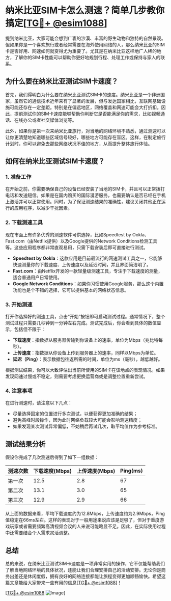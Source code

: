 # 纳米比亚SIM卡怎么测速？简单几步教你搞定[[TG💪+ @esim1088](https://t.me/s/esim1088)]

提到纳米比亚，大家可能会想到广袤的沙漠、丰富的野生动物和独特的自然景观。但如果你是一个喜欢旅行或者经常需要在海外使用网络的人，那么纳米比亚的SIM卡是否好用、网速如何就变得尤为重要了。尤其是在纳米比亚这样地广人稀的地方，了解你的SIM卡性能可以帮助你更好地规划行程、处理工作或保持与家人的联系。

## 为什么要在纳米比亚测试SIM卡速度？

首先，我们得明白为什么要在纳米比亚测试SIM卡的速度。纳米比亚是一个非洲国家，虽然它的通信技术近年来有了显著的发展，但与发达国家相比，互联网基础设施可能还存在一定差距。特别是在偏远地区，网络覆盖和网速可能会大打折扣。因此，提前测试你的SIM卡速度能够帮助你判断它是否能满足你的需求，比如视频通话、在线办公或者社交媒体浏览等。

此外，如果你是第一次来纳米比亚旅行，对当地的网络环境不熟悉，通过测速可以让你更清楚地知道哪些区域信号较好，哪些地方可能存在盲区。这样，在制定旅行计划时，你可以避免去那些网络状况不佳的地方，从而提升整体旅行体验。

## 如何在纳米比亚测试SIM卡速度？

### 1. 准备工作

在开始之前，你需要确保自己的设备已经安装了当地的SIM卡，并且可以正常拨打电话和发送短信。如果是在国内购买的国际漫游服务，也需要确认是否已经在手机上激活并可以正常使用。同时，为了保证测速结果的准确性，建议关闭其他正在运行的应用程序，以减少干扰因素。

### 2. 下载测速工具

现在市面上有许多优秀的测速软件可供选择，比如Speedtest by Ookla、Fast.com（由Netflix提供）以及Google提供的Network Conditions检测工具等。这些应用程序都非常直观易用，只需下载安装后即可直接进行测试。

- **Speedtest by Ookla**：这款应用是目前最流行的网速测试工具之一，它能够快速测量你的下载速度、上传速度以及延迟时间，并且界面简洁明了。
- **Fast.com**：由Netflix开发的一款轻量级测速工具，专注于下载速度的测量，适合普通用户日常使用。
- **Google Network Conditions**：如果你习惯使用Google服务，那么这个内置功能也是个不错的选择，它可以提供基本的网络状态信息。

### 3. 开始测速

打开你选择好的测速工具，点击“开始”按钮即可启动测试过程。通常情况下，整个测试过程只需要几秒钟到一分钟左右完成。测试完成后，你会看到具体的数值显示，包括但不限于：

- **下载速度**：指数据从服务器传输到你设备上的速率，单位为Mbps（兆比特每秒）。
- **上传速度**：指数据从你设备上传到服务器上的速率，同样以Mbps为单位。
- **延迟（Ping）**：表示数据包往返所需的时间，单位为ms（毫秒），越低越好。
  
根据测试结果，你可以大致评估出当前所使用的SIM卡在该地点的表现情况。如果发现网速过慢或不稳定，则需要考虑更换运营商或是调整位置重新尝试。

### 4. 注意事项

在进行测速时，请注意以下几点：
- 尽量选择固定的位置进行多次测试，以便获得更加准确的结果；
- 避免高峰时段操作，因为此时网络负载较大可能会影响测速精度；
- 如果发现某次测试异常偏低，不妨稍后再试几次，取平均值作为参考标准。

## 测试结果分析

假设你完成了几次测速后得到了如下一组数据：

| 测速次数 | 下载速度(Mbps) | 上传速度(Mbps) | Ping(ms) |
|----------|---------------|----------------|----------|
| 第一次   | 12.5          | 2.8            | 67       |
| 第二次   | 13.1          | 3.0            | 65       |
| 第三次   | 12.9          | 2.9            | 66       |

从上面的数据来看，平均下载速度约为12.8Mbps，上传速度约为2.9Mbps，Ping值稳定在66ms左右。这样的表现对于一般用途来说应该是足够了，但对于重度游戏玩家或者需要频繁高清视频会议的人来说可能略显不足。因此，在实际使用过程中还需要结合个人需求灵活调整。

## 总结

总的来说，在纳米比亚测试SIM卡速度是一项非常实用的操作，它不仅能帮助我们了解当地网络环境的具体状况，还能让我们合理安排自己的活动安排。无论你是商务出差还是休闲度假，拥有良好的网络连接都能让旅程变得更加顺畅愉快。希望这篇文章能给大家带来一些有用的信息[[TG💪+ @esim1088](https://t.me/s/esim1088)]！

[[TG💪+ @esim1088](https://t.me/s/esim1088) ![Image](https://i.postimg.cc/4NQfJmqS/Snipaste-2025-05-13-00-14-12.png)]
